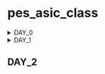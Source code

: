 # pes_asic_class
<details><summary>DAY_0</summary>
<details><summary>Installing the riscv64_toolchain:</summary>
Let's understand the commands

```
_Install Git and Vim packages automatically (without manual confirmation)_ 
sudo apt-get install git vim -y

_Install various development tools and libraries automatically_
sudo apt-get install autoconf automake autotools-dev curl libmpc-dev \
libmpfr-dev libgmp-dev gawk build-essential bison flex texinfo \
gperf libtool patchutils bc zlib1g-dev git libexpat1-dev gtkwave -y

_Change to the home directory and store its path in the 'pwd' variable_
cd
pwd=$PWD

_Create a directory named 'riscv_toolchain' and change to it_
mkdir riscv_toolchain
cd riscv_toolchain

_Download the RISC-V GCC toolchain tarball_
wget "https://static.dev.sifive.com/dev-tools/riscv64-unknown-elf-gcc-8.3.0-2019.08.0-x86_64-linux-ubuntu14.tar.gz"

_Extract the RISC-V GCC toolchain tarball_
tar -xvzf riscv64-unknown-elf-gcc-8.3.0-2019.08.0-x86_64-linux-ubuntu14.tar.gz

_Update the 'PATH' environment variable to include the RISC-V toolchain binaries_
export PATH=$pwd/riscv_toolchain/riscv64-unknown-elf-gcc-8.3.0-2019.08.0-x86_64-linux-ubuntu14/bin:$PATH

_Install the device tree compiler_
sudo apt-get install device-tree-compiler -y

_Clone the RISC-V ISA simulator repository_
git clone https://github.com/riscv/riscv-isa-sim.git
cd riscv-isa-sim/

_Create a 'build' directory and change to it_
mkdir build
cd build

_Configure the build for the RISC-V ISA simulator_
../configure --prefix=$pwd/riscv_toolchain/riscv64-unknown-elf-gcc-8.3.0-2019.08.0-x86_64-linux-ubuntu14

_Compile the RISC-V ISA simulator_
make

_Install the RISC-V ISA simulator_
sudo make install

_Change back to the 'riscv_toolchain' directory_
cd $pwd/riscv_toolchain

_Clone the RISC-V Proxy Kernel repository_
git clone https://github.com/riscv/riscv-pk.git
cd riscv-pk/

_Create a 'build' directory and change to it_
mkdir build
cd build

_Configure the build for the RISC-V Proxy Kernel_
../configure --prefix=$pwd/riscv_toolchain/riscv64-unknown-elf-gcc-8.3.0-2019.08.0-x86_64-linux-ubuntu14 --host=riscv64-unknown-elf

_Compile the RISC-V Proxy Kernel_
make

_Install the RISC-V Proxy Kernel_
sudo make install

_Update the 'PATH' environment variable again to include the RISC-V Proxy Kernel binaries_
export PATH=$pwd/riscv_toolchain/riscv64-unknown-elf-gcc-8.3.0-2019.08.0-x86_64-linux-ubuntu14/riscv64-unknown-elf/bin:$PATH

_Change back to the 'riscv_toolchain' directory_
cd $pwd/riscv_toolchain

_Clone the Icarus Verilog repository_
git clone https://github.com/steveicarus/iverilog.git
cd iverilog/

_Switch to the v10-branch of Icarus Verilog_
git checkout --track -b v10-branch origin/v10-branch
git pull

_Change permissions and run autoconf.sh_
chmod 777 autoconf.sh
./autoconf.sh

_Configure the Icarus Verilog build_
./configure

_Compile Icarus Verilog_
make

_Install Icarus Verilog_
sudo make install
```
</details>
  <details><summary>Error faced & how I resolved it</summary>
  as: unrecognized option '--64' 
  After you add export PATH to bashrc, and save it,
  you may not be able to run gcc even though riscv64-unknown-elf-gcc is working.
  This can happen when you append the riscv toolchain path before the gcc path.
  Example:**that may give error**

  ```
  export PATH=~/riscv_toolchain/riscv64-unknown-elf-gcc-8.3.0-2019.08.0-x86_64-linux-ubuntu14/bin:$PATH
  export PATH=~/riscv_toolchain/riscv64-unknown-elf-gcc-8.3.0-2019.08.0-x86_64-linux-ubuntu14/riscv64-unknown-elf/bin:$PATH
  ```
  Instead, to avoid the error, the **correct way** to add to the bashrc file is:
  ```
  export PATH=$PATH:~/riscv_toolchain/riscv64-unknown-elf-gcc-8.3.0-2019.08.0-x86_64-linux-ubuntu14/bin
  export PATH=$PATH:~/riscv_toolchain/riscv64-unknown-elf-gcc-8.3.0-2019.08.0-x86_64-linux-ubuntu14/riscv64-unknown-elf/bin
  ```
  notice how the global path ie, the path to bin is at the beginning instead of at the end and the
  riscv64 gcc path is appended to it. So the path first go through the gcc compiler and then the riscv compiler
  and this will help avoid the above error
</details>
</details>

<details><summary>DAY_1</summary>
<details><summary>Brief Introduction</summary>
  ISA is the language of the computer. It is the way we are going to talk to the computers.
  If you have a C program and it has to be run on a hardware that contains a certain layout, 
  then the information needs to be passed to the hardware in certain terms. 
  It is first compiled in the assembly language, in this case the RISC-V assembly language. 

  This is then converted to machine language which is 1’s and 0’s i.e., logic 0 and logic 1, which is understood by hardware of the computer. 
  These bits are then executed in the layout and then the required output is obtained.
  Another interface that is required is the hardware description language. 
  You need to implement the code’s particular RISC-V specifications using some RTL. 
  Example: picorv32 CPU core. This RTL implements the RISC-V architecture specifications.
  And the it goes from RTL to the layout.
</details>
<details><summary>From Apps to Hardware</summary>
Apps run on the laptop hardware. How does this happen?
Application software enters into the system software which converts the application program into binary language. 
- Flow: APPLICATION SOFTWARE OR APPS -> SYSTEM SOFTWARE -> HARDWARE
OS -> Handles i/o operations, allocates memory, Low level system functions, It takes an app and converts it into its respective assembly language program and then to binary language to be understood by the hardware.
  
COMPILER -> Programming Languages like C, C++, JAVA Etc is taken by the respective compiler and converted into instructions. The syntax/format of these instructions depends on the hardware used like MIPS or RISC-V or x86. They are an abstract interface (called the ISA) between the application language and the hardware.

ASSEMBLER -> Takes these instructions and converts to its binary numbers. I.e., into machine language program, language that the machine understands. These binary numbers are fed into the hardware.
Since hardware understands only 1’s and 0’s we need Hardware description language, which is the binary interpretation from the assembler.
After getting the Hardware description language, it is synthesized into the gate level called the RTL, this gate level is synthesized into the hardware layout.
</details>

<details>
<summary>Lab Work</summary>
<details><summary>C Program to compute sum from 1 to N</summary>

![sum1ton](https://github.com/Navya-tayi/pes_asic_class/assets/79205242/27258b2f-78cc-4dab-a3e7-927a37763f8a.png)

output:

![gccsum1ton_output](https://github.com/Navya-tayi/pes_asic_class/assets/79205242/b9af60b2-c7ae-4ccb-8d4c-510620ce094e.png)


![gcc_sum_is100](https://github.com/Navya-tayi/pes_asic_class/assets/79205242/8bf80fea-2af3-48af-aac7-1b763dbe4e13.png)
</details>

<details><summary>RISC-V gcc compile and disassemble</summary>
Cat output:

![cat_output_sum1ton](https://github.com/Navya-tayi/pes_asic_class/assets/79205242/b48d7202-bd91-4924-8c4e-d6cfa84a9a80.png)

Generating file for riscv compiler:

![geenrating_file_for_riscv_compiler](https://github.com/Navya-tayi/pes_asic_class/assets/79205242/f0cf8503-df08-4898-ba2b-3731c2d2bc22.png)

riscv64-unknown-elf-gcc: This is the command for the RISC-V GCC compiler, which is used to compile C code for RISC-V architectures.

-O1: This is an optimization level flag. -O1 specifies the first level of optimization. Higher optimization levels (e.g., -O2, -O3) apply more aggressive optimizations but might also increase compilation time.

-mabi=lp64: This flag sets the ABI (Application Binary Interface) to use the LP64 data model, which means int and pointers are 32 bits, and long and long long are 64 bits.

-march=rv64i: This flag specifies the target RISC-V architecture and ISA (Instruction Set Architecture). rv64i indicates a 64-bit integer base instruction set architecture.

-o sum1ton.o: This flag specifies the output file name. In this case, the compiled output will be named sum1ton.o.

sum1ton.c: This is the source code file that is being compiled.

Disassemble:
Will give the assembly language code

![image](https://github.com/Navya-tayi/pes_asic_class/assets/79205242/7ced1426-69fa-4d4a-b670-7799a6e16cfc.png)

Output: 
Main section-
Address of main section is 10184. And there are 15 instructions
![main](https://github.com/Navya-tayi/pes_asic_class/assets/79205242/eb4d5927-d460-48fb-bff2-8779b2091388.png)

To find address of next instruction:
![counting](https://github.com/Navya-tayi/pes_asic_class/assets/79205242/1b2a4ad8-3119-4345-8eee-9dbb49fd5ec5.png)

To find number of instructions: 15
![calc](https://github.com/Navya-tayi/pes_asic_class/assets/79205242/9e78fbb1-b06c-4504-b0fe-9494c46a4356.png)

Compile with Ofast:
![image](https://github.com/Navya-tayi/pes_asic_class/assets/79205242/0b4aa67e-50d2-4746-9614-9814f034ac87.png)

-Ofast is a flag specifies an aggressive optimization level, often referred to as "fastest optimization." It enables all `-O3` optimizations and additionally includes optimizations that might sacrifice precision for speed. This can lead to faster code but might not be suitable for all applications.

Output:
Main section-

![main2](https://github.com/Navya-tayi/pes_asic_class/assets/79205242/bd19b9a8-9fea-4486-bc5c-e341204be741.png)

To find number of instructions: 12

![12eqns](https://github.com/Navya-tayi/pes_asic_class/assets/79205242/a07b1788-36cc-42e2-a9d2-40d4bba05778)
</details>




<details><summary>Spike simulation and debug</summary>
To run the file and get output:

![spike](https://github.com/Navya-tayi/pes_asic_class/assets/79205242/9f8bfe84-fc09-405b-85e9-8788b1c7ad24.png)
</details>



</details>


</details>



## DAY_2
